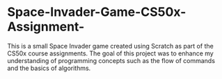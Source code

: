 # Space-Invader-Game-CS50x-Assignment-
This is a small Space Invader game created using Scratch as part of the CS50x course assignments. The goal of this project was to enhance my understanding of programming concepts such as the flow of commands and the basics of algorithms.
